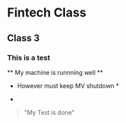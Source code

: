 # Fintech Class

## Class 3

### This is a test 

** My machine is runnning well **

* However must keep MV shutdown *

- 

> "My Test is done"


